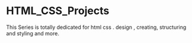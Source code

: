 # HTML_CSS_Projects
This Series is totally dedicated for html css . design , creating, structuring and styling and more.
